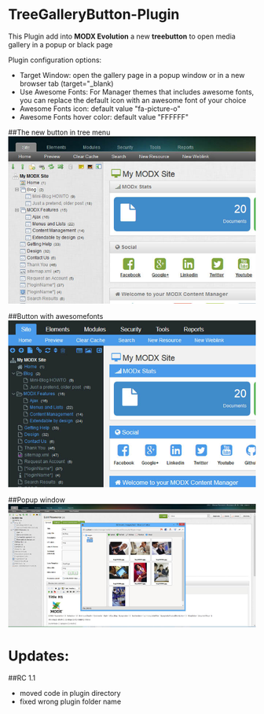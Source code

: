 TreeGalleryButton-Plugin
========================

This Plugin add into **MODX Evolution** a new **treebutton** to open media gallery in a popup or black page

Plugin configuration options:

* Target Window: open the gallery page in a popup window or in a new browser tab (target="_blank)
* Use Awesome Fonts: For Manager themes that includes awesome fonts, you can replace the default icon with an awesome font of your choice
* Awesome Fonts icon: default value "fa-picture-o"
* Awesome Fonts hover color: default value "FFFFFF"

##The new button in tree menu
![treebutton](https://raw.githubusercontent.com/Nicola1971/TreeGalleryButton-Plugin/master/button.jpg)

##Button with awesomefonts
![awesome treebutton](https://raw.githubusercontent.com/Nicola1971/TreeGalleryButton-Plugin/master/awesome-button.jpg)

##Popup window
![pop window](https://raw.githubusercontent.com/Nicola1971/TreeGalleryButton-Plugin/master/popup-screen.jpg)


# Updates:

##RC 1.1

* moved code in plugin directory
* fixed wrong plugin folder name 


